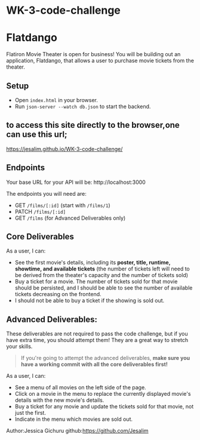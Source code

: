 # WK-3-code-challenge
# Flatdango

Flatiron Movie Theater is open for business! You will be building out an application, Flatdango, that allows a user to purchase movie tickets from the theater.


## Setup

- Open `index.html` in your browser.
- Run `json-server --watch db.json` to start the backend.

## to access this site directly to the browser,one can use this url;
https://jesalim.github.io/WK-3-code-challenge/

## Endpoints

Your base URL for your API will be: http://localhost:3000

The endpoints you will need are:

- GET `/films/[:id]` (start with `/films/1`)
- PATCH `/films/[:id]`
- GET `/films` (for Advanced Deliverables only)

## Core Deliverables

As a user, I can:

- See the first movie's details, including its **poster, title, runtime, showtime, and available tickets** (the number of tickets left will need to be derived from the theater's capacity and the number of tickets sold)
- Buy a ticket for a movie. The number of tickets sold for that movie should be persisted, and I should be able to see the number of available tickets decreasing on the frontend.
- I should not be able to buy a ticket if the showing is sold out.

## Advanced Deliverables:

These deliverables are not required to pass the code challenge, but if you have extra time, you should attempt them!  They are a great way to stretch your skills.

> If you're going to attempt the advanced deliverables, **make sure you have a working commit with all the core deliverables first!**

As a user, I can:

- See a menu of all movies on the left side of the page.
- Click on a movie in the menu to replace the currently displayed movie's details with the new movie's details.
- Buy a ticket for any movie and update the tickets sold for that movie, not just the first.
- Indicate in the menu which movies are sold out.


Author:Jessica Gichuru
github:https://github.com/Jesalim